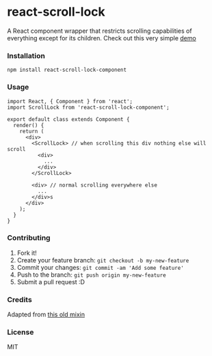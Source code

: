 # react-scroll-lock
A React component wrapper that restricts scrolling capabilities of everything except for its children. Check out this very simple [demo](orteth01.github.io/react-scroll-lock/demo)

### Installation
```
npm install react-scroll-lock-component
```

### Usage
```
import React, { Component } from 'react';
import ScrollLock from 'react-scroll-lock-component';

export default class extends Component {
  render() {
    return (
      <div>
        <ScrollLock> // when scrolling this div nothing else will scroll
          <div> 
            ...
          </div>
        </ScrollLock>
        
        <div> // normal scrolling everywhere else
          ...
        </div>s
      </div>
    );
  }
}

```

### Contributing
1. Fork it!
2. Create your feature branch: `git checkout -b my-new-feature`
3. Commit your changes: `git commit -am 'Add some feature'`
4. Push to the branch: `git push origin my-new-feature`
5. Submit a pull request :D

### Credits
Adapted from [this old mixin](http://codepen.io/somethingkindawierd/post/react-mixin-scroll-lock)

### License
MIT